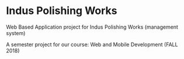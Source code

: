 # Indus Polishing Works
Web Based Application project for Indus Polishing Works (management system)

A semester project for our course: Web and Mobile Development (FALL 2018)
